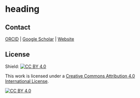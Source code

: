 # heading

## Contact

[ORCID](https://orcid.org/0000-0001-7463-8638) |
[Google Scholar](https://scholar.google.com/citations?hl=en&user=0ZG-6CsAAAAJ) |
[Website](https://wccarleton.me)

## License

Shield: [![CC BY 4.0][cc-by-shield]][cc-by]

This work is licensed under a
[Creative Commons Attribution 4.0 International License][cc-by].

[![CC BY 4.0][cc-by-image]][cc-by]

[cc-by]: http://creativecommons.org/licenses/by/4.0/
[cc-by-image]: https://i.creativecommons.org/l/by/4.0/88x31.png
[cc-by-shield]: https://img.shields.io/badge/License-CC%20BY%204.0-lightgrey.svg
